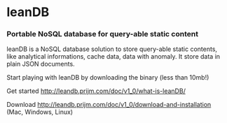 # leanDB
### Portable NoSQL database for query-able static content

leanDB is a NoSQL database solution to store query-able static contents, like analytical informations,
cache data, data with anomaly. It store data in plain JSON documents.

Start playing with leanDB by downloading the binary (less than 10mb!)

Get started http://leandb.prijm.com/doc/v1_0/what-is-leanDB/

Download http://leandb.prijm.com/doc/v1_0/download-and-installation (Mac, Windows, Linux)